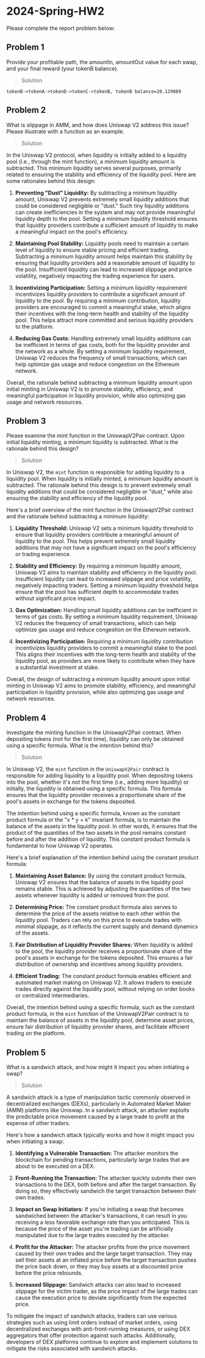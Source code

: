 # 2024-Spring-HW2

Please complete the report problem below:

## Problem 1
Provide your profitable path, the amountIn, amountOut value for each swap, and your final reward (your tokenB balance).

> Solution
```
tokenB->tokenA->tokenD->tokenC->tokenB, tokenB balance=20.129889
```

## Problem 2
What is slippage in AMM, and how does Uniswap V2 address this issue? Please illustrate with a function as an example.

> Solution

In the Uniswap V2 protocol, when liquidity is initially added to a liquidity pool (i.e., through the mint function), a minimum liquidity amount is subtracted. This minimum liquidity serves several purposes, primarily related to ensuring the stability and efficiency of the liquidity pool. Here are some rationales behind this design:

1. **Preventing "Dust" Liquidity:** By subtracting a minimum liquidity amount, Uniswap V2 prevents extremely small liquidity additions that could be considered negligible or "dust." Such tiny liquidity additions can create inefficiencies in the system and may not provide meaningful liquidity depth to the pool. Setting a minimum liquidity threshold ensures that liquidity providers contribute a sufficient amount of liquidity to make a meaningful impact on the pool's efficiency.

2. **Maintaining Pool Stability:** Liquidity pools need to maintain a certain level of liquidity to ensure stable pricing and efficient trading. Subtracting a minimum liquidity amount helps maintain this stability by ensuring that liquidity providers add a reasonable amount of liquidity to the pool. Insufficient liquidity can lead to increased slippage and price volatility, negatively impacting the trading experience for users.

3. **Incentivizing Participation:** Setting a minimum liquidity requirement incentivizes liquidity providers to contribute a significant amount of liquidity to the pool. By requiring a minimum contribution, liquidity providers are encouraged to commit a meaningful stake, which aligns their incentives with the long-term health and stability of the liquidity pool. This helps attract more committed and serious liquidity providers to the platform.

4. **Reducing Gas Costs:** Handling extremely small liquidity additions can be inefficient in terms of gas costs, both for the liquidity provider and the network as a whole. By setting a minimum liquidity requirement, Uniswap V2 reduces the frequency of small transactions, which can help optimize gas usage and reduce congestion on the Ethereum network.

Overall, the rationale behind subtracting a minimum liquidity amount upon initial minting in Uniswap V2 is to promote stability, efficiency, and meaningful participation in liquidity provision, while also optimizing gas usage and network resources.

## Problem 3
Please examine the mint function in the UniswapV2Pair contract. Upon initial liquidity minting, a minimum liquidity is subtracted. What is the rationale behind this design?

> Solution

In Uniswap V2, the `mint` function is responsible for adding liquidity to a liquidity pool. When liquidity is initially minted, a minimum liquidity amount is subtracted. The rationale behind this design is to prevent extremely small liquidity additions that could be considered negligible or "dust," while also ensuring the stability and efficiency of the liquidity pool.

Here's a brief overview of the mint function in the UniswapV2Pair contract and the rationale behind subtracting a minimum liquidity:

1. **Liquidity Threshold:** Uniswap V2 sets a minimum liquidity threshold to ensure that liquidity providers contribute a meaningful amount of liquidity to the pool. This helps prevent extremely small liquidity additions that may not have a significant impact on the pool's efficiency or trading experience.

2. **Stability and Efficiency:** By requiring a minimum liquidity amount, Uniswap V2 aims to maintain stability and efficiency in the liquidity pool. Insufficient liquidity can lead to increased slippage and price volatility, negatively impacting traders. Setting a minimum liquidity threshold helps ensure that the pool has sufficient depth to accommodate trades without significant price impact.

3. **Gas Optimization:** Handling small liquidity additions can be inefficient in terms of gas costs. By setting a minimum liquidity requirement, Uniswap V2 reduces the frequency of small transactions, which can help optimize gas usage and reduce congestion on the Ethereum network.

4. **Incentivizing Participation:** Requiring a minimum liquidity contribution incentivizes liquidity providers to commit a meaningful stake to the pool. This aligns their incentives with the long-term health and stability of the liquidity pool, as providers are more likely to contribute when they have a substantial investment at stake.

Overall, the design of subtracting a minimum liquidity amount upon initial minting in Uniswap V2 aims to promote stability, efficiency, and meaningful participation in liquidity provision, while also optimizing gas usage and network resources.

## Problem 4
Investigate the minting function in the UniswapV2Pair contract. When depositing tokens (not for the first time), liquidity can only be obtained using a specific formula. What is the intention behind this?

> Solution

In Uniswap V2, the `mint` function in the `UniswapV2Pair` contract is responsible for adding liquidity to a liquidity pool. When depositing tokens into the pool, whether it's not the first time (i.e., adding more liquidity) or initially, the liquidity is obtained using a specific formula. This formula ensures that the liquidity provider receives a proportionate share of the pool's assets in exchange for the tokens deposited.

The intention behind using a specific formula, known as the constant product formula or the "x * y = k" invariant formula, is to maintain the balance of the assets in the liquidity pool. In other words, it ensures that the product of the quantities of the two assets in the pool remains constant before and after the addition of liquidity. This constant product formula is fundamental to how Uniswap V2 operates.

Here's a brief explanation of the intention behind using the constant product formula:

1. **Maintaining Asset Balance:** By using the constant product formula, Uniswap V2 ensures that the balance of assets in the liquidity pool remains stable. This is achieved by adjusting the quantities of the two assets whenever liquidity is added or removed from the pool.

2. **Determining Price:** The constant product formula also serves to determine the price of the assets relative to each other within the liquidity pool. Traders can rely on this price to execute trades with minimal slippage, as it reflects the current supply and demand dynamics of the assets.

3. **Fair Distribution of Liquidity Provider Shares:** When liquidity is added to the pool, the liquidity provider receives a proportionate share of the pool's assets in exchange for the tokens deposited. This ensures a fair distribution of ownership and incentives among liquidity providers.

4. **Efficient Trading:** The constant product formula enables efficient and automated market making on Uniswap V2. It allows traders to execute trades directly against the liquidity pool, without relying on order books or centralized intermediaries.

Overall, the intention behind using a specific formula, such as the constant product formula, in the `mint` function of the UniswapV2Pair contract is to maintain the balance of assets in the liquidity pool, determine asset prices, ensure fair distribution of liquidity provider shares, and facilitate efficient trading on the platform.

## Problem 5
What is a sandwich attack, and how might it impact you when initiating a swap?

> Solution

A sandwich attack is a type of manipulation tactic commonly observed in decentralized exchanges (DEXs), particularly in Automated Market Maker (AMM) platforms like Uniswap. In a sandwich attack, an attacker exploits the predictable price movement caused by a large trade to profit at the expense of other traders.

Here's how a sandwich attack typically works and how it might impact you when initiating a swap:

1. **Identifying a Vulnerable Transaction:** The attacker monitors the blockchain for pending transactions, particularly large trades that are about to be executed on a DEX.

2. **Front-Running the Transaction:** The attacker quickly submits their own transactions to the DEX, both before and after the target transaction. By doing so, they effectively sandwich the target transaction between their own trades.

3. **Impact on Swap Initiators:** If you're initiating a swap that becomes sandwiched between the attacker's transactions, it can result in you receiving a less favorable exchange rate than you anticipated. This is because the price of the asset you're trading can be artificially manipulated due to the large trades executed by the attacker.

4. **Profit for the Attacker:** The attacker profits from the price movement caused by their own trades and the large target transaction. They may sell their assets at an inflated price before the target transaction pushes the price back down, or they may buy assets at a discounted price before the price rebounds.

5. **Increased Slippage:** Sandwich attacks can also lead to increased slippage for the victim trader, as the price impact of the large trades can cause the execution price to deviate significantly from the expected price.

To mitigate the impact of sandwich attacks, traders can use various strategies such as using limit orders instead of market orders, using decentralized exchanges with anti-front-running measures, or using DEX aggregators that offer protection against such attacks. Additionally, developers of DEX platforms continue to explore and implement solutions to mitigate the risks associated with sandwich attacks.